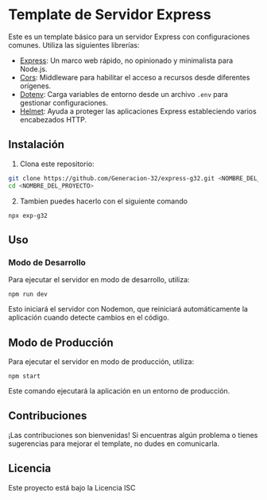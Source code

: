# Template de Servidor Express

Este es un template básico para un servidor Express con configuraciones comunes. Utiliza las siguientes librerías:

- [Express](https://www.npmjs.com/package/express): Un marco web rápido, no opinionado y minimalista para Node.js.
- [Cors](https://www.npmjs.com/package/cors): Middleware para habilitar el acceso a recursos desde diferentes orígenes.
- [Dotenv](https://www.npmjs.com/package/dotenv): Carga variables de entorno desde un archivo `.env` para gestionar configuraciones.
- [Helmet](https://www.npmjs.com/package/helmet): Ayuda a proteger las aplicaciones Express estableciendo varios encabezados HTTP.

## Instalación

1. Clona este repositorio:

```bash
git clone https://github.com/Generacion-32/express-g32.git <NOMBRE_DEL_PROYECTO>
cd <NOMBRE_DEL_PROYECTO>

```
2. Tambien puedes hacerlo con el siguiente comando

```
npx exp-g32
```

## Uso
### Modo de Desarrollo

Para ejecutar el servidor en modo de desarrollo, utiliza:

```
npm run dev
```
Esto iniciará el servidor con Nodemon, que reiniciará automáticamente la aplicación cuando detecte cambios en el código.

## Modo de Producción

Para ejecutar el servidor en modo de producción, utiliza:

```
npm start
```

Este comando ejecutará la aplicación en un entorno de producción.

## Contribuciones

¡Las contribuciones son bienvenidas! Si encuentras algún problema o tienes sugerencias para mejorar el template, no dudes en comunicarla.

## Licencia
Este proyecto está bajo la Licencia ISC 

